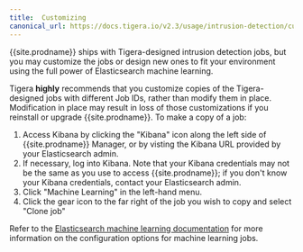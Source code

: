 ```yaml
---
title:  Customizing
canonical_url: https://docs.tigera.io/v2.3/usage/intrusion-detection/customizing
---
```


{{site.prodname}} ships with Tigera-designed intrusion detection jobs, but you may customize the jobs
or design new ones to fit your environment using the full power of Elasticsearch machine learning.

Tigera **highly** recommends that you customize copies of the Tigera-designed jobs with different Job IDs,
rather than modify them in place.  Modification in place may result in loss of those customizations if
you reinstall or upgrade {{site.prodname}}.  To make a copy of a job:

1. Access Kibana by clicking the "Kibana" icon along the left side of {{site.prodname}} Manager, or by visting
   the Kibana URL provided by your Elasticsearch admin.
1. If necessary, log into Kibana. Note that your Kibana credentials may not be the same as you use to access
   {{site.prodname}}; if you don't know your Kibana credentials, contact your Elasticsearch admin.
1. Click "Machine Learning" in the left-hand menu.
1. Click the gear icon to the far right of the job you wish to copy and select "Clone job"

Refer to the [Elasticsearch machine learning documentation] for more information on the configuration
options for machine learning jobs.

[Elasticsearch machine learning documentation]: https://www.elastic.co/guide/en/elastic-stack-overview/6.4/xpack-ml.html

